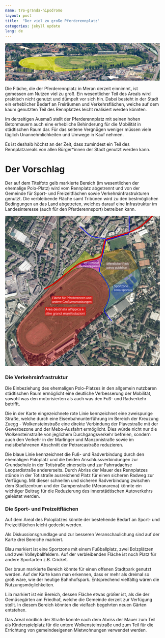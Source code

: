```yaml
---
name: tro-granda-hipodromo
layout: post
title:  "Der viel zu große Pferderennplatz"
categories: jekyll update
lang: de
---
```

![Pferderennplatz in Meran](../../bildoj/Pferderennplatz1.png)

Die Fläche, die der Pferderennplatz in Meran derzeit einnimmt, ist gemessen am Nutzen viel zu groß. Ein wesentlicher Teil des Areals wird praktisch nicht genutzt und dümpelt vor sich hin. Dabei besteht in der Stadt ein erheblicher Bedarf an Freiräumen und Verkehrsflächen, welche auf dem kaum genutzten Teil des Rennplatzes leicht realisiert werden könnten.

Im derzeitigen Ausmaß stellt der Pferderennplatz mit seinen hohen Betonmauern auch eine erhebliche Behinderung für die Mobilität in städtischen Raum dar. Für das seltene Vergnügen weniger müssen viele täglich Unannehmlichkeiten und Umwege in Kauf nehmen.

Es ist deshalb höchst an der Zeit, dass zumindest ein Teil des Rennplatzareals von allen Bürger*innen der Stadt genutzt werden kann.

# Der Vorschlag

Der auf dem Titelfoto gelb markierte Bereich (im wesentlichen der ehemalige Polo-Platz) wird vom Rennplatz abgetrennt und von der Gemeinde für Sport- und Freizeitflächen sowie Verkehrsinfrastrukturen genutzt. Die verbleibende Fläche samt Tribünen wird zu den bestmöglichen Bedingungen an das Land abgetreten, welches darauf eine Infrastruktur im Landesinteresse (auch für den Pferderennsport) betreiben kann.

![Vorgeschlagene Nutzung](../../bildoj/poloplatz.png)

### Die Verkehrsinfrastruktur

Die Einbeziehung des ehemaligen Polo-Platzes in den allgemein nutzbaren städtischen Raum ermöglicht eine deutliche Verbesserung der Mobilität, sowohl was den motorisierten als auch was den Fuß- und Radverkehr betrifft.

Die in der Karte eingezeichnete rote Linie kennzeichnet eine zweispurige Straße, welche durch eine Eisenbahnunterführung im Bereich der Kreuzung Zuegg - Wolkensteinstraße eine direkte Verbindung der Piavestraße mit der Gewerbezone und der Mebo-Ausfahrt ermöglicht. Dies würde nicht nur die Wolkensteinstraße von jeglichem Durchgangsverkehr befreien, sondern auch den Verkehr in der Marlinger und Manzonistraße sowie im meistbefahrenen Abschnitt der Petrarcastraße reduzieren.

Die blaue Linie kennzeichnet die Fuß- und Radverbindung durch den ehemaligen Poloplatz und die beiden Anschlussverbindungen zur Grundschule in der Totistraße einerseits und zur Fahrradachse Leopardistraße andererseits. Durch Abriss der Mauer des Rennplatzes stünde in der Totistraße ausreichend Platz für einen sicheren Radweg zur Verfügung. Mit dieser schnellen und sicheren Radverbindung zwischen dem Stadtzentrum und der Gampenstraße (Meranarena) könnte ein wichtiger Beitrag für die Reduzierung des innerstädtischen Autoverkehrs geleistet werden.

### Die Sport- und Freizeitflächen

Auf dem Areal des Poloplatzes könnte der bestehende Bedarf an Sport- und Freizeitflächen leicht gedeckt werden.

Als Diskussionsgrundlage und zur besseren Veranschaulichung sind auf der Karte drei Bereiche markiert.

Blau markiert ist eine Sportzone mit einem Fußballplatz, zwei Bolzplätzen und zwei Volleyballfeldern. Auf der verbleibenden Fläche ist noch Platz für andere Sportarten z.B. Cricket.

Der braun markierte Bereich könnte für einen offenen Stadtpark genutzt werden. Auf der Karte kann man erkennen, dass er mehr als dreimal so groß wäre, wie der heutige Bahnhofspark. Entsprechend vielfältig wären die Nutzungsmöglichkeiten.

Lila markiert ist ein Bereich, dessen Fläche etwas größer ist, als die der Gemüsegärten am Friedhof, welche die Gemeinde derzeit zur Verfügung stellt. In diesem Bereich könnten die vielfach begehrten neuen Gärten entstehen.

Das  Areal nördlich der Straße könnte nach dem Abriss der Mauer zum Teil als Kinderspielplatz für die untere Wolkensteinstraße und zum Teil für die Errichtung von gemeindeeigenen Mietwohnungen verwendet werden.

